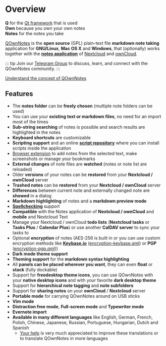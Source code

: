 # Overview

<template>
<v-carousel cycle show-arrows-on-hover>
  <v-carousel-item>
    <img src="/screenshots/screenshot.png" alt="QOwnNotes screenshot" />
    <div class="sheet">
      Edit your notes with markdown highlighting, colored tags and subfolders
    </div>
  </v-carousel-item>
  <v-carousel-item>
    <img src="/screenshots/screenshot-minimal.png" alt="Minimal view" />
    <div class="sheet">
      Minimal default user interface that can be stripped even more
    </div>
  </v-carousel-item>
  <v-carousel-item>
    <img src="/screenshots/screenshot-vertical.png" alt="Vertical view" />
    <div class="sheet">
      View your notes in a vertical markdown view by moving the panels
    </div>
  </v-carousel-item>
  <v-carousel-item>
    <img src="/screenshots/screenshot-portable-mode.png" alt="Portable mode" />
    <div class="sheet">
      Portable mode for USB sticks
    </div>
  </v-carousel-item>
  <v-carousel-item>
    <img src="/screenshots/screenshot-1col.png" alt="One column" />
    <div class="sheet">
      All panels can be placed wherever you want
    </div>
  </v-carousel-item>
  <v-carousel-item>
    <img src="/screenshots/screenshot-darkmode.png" alt="screenshot darkmode" />
    <div class="sheet">
      Dark mode
    </div>
  </v-carousel-item>
  <v-carousel-item>
    <img src="/screenshots/screenshot-distraction-free-mode.png" alt="screenshot-distraction-free-mode" />
    <div class="sheet">
      Distraction free mode
    </div>
  </v-carousel-item>
  <v-carousel-item>
    <img src="/screenshots/screenshot-encrypted-note-decrypted.png" alt="Note encryption" />
    <div class="sheet">
      Optional AES note encryption (also scriptable)
    </div>
  </v-carousel-item>
  <v-carousel-item>
    <img src="/screenshots/screenshot-encrypted-note.png" alt="Encrypted note" />
    <div class="sheet">
      Encrypted notes are still text
    </div>
  </v-carousel-item>
  <v-carousel-item>
    <img src="/screenshots/screenshot-diff.png" alt="screenshot diff" />
    <div class="sheet">
      Show the difference between notes when it was changed externally
    </div>
  </v-carousel-item>
  <v-carousel-item>
    <img src="/screenshots/screenshot-export-print.png" alt="screenshot-export-print" />
    <div class="sheet">
      Note PDF export and printing
    </div>
  </v-carousel-item>
  <v-carousel-item>
    <img src="/screenshots/screenshot-freedesktop-theme.png" alt="screenshot-freedesktop-theme" />
    <div class="sheet">
      Icons via Freedesktop theme
    </div>
  </v-carousel-item>
  <v-carousel-item>
    <img src="/screenshots/screenshot-other-workspace.png" alt="screenshot-other-workspace" />
    <div class="sheet">
      You can have different workspaces
    </div>
  </v-carousel-item>
  <v-carousel-item>
    <img src="/screenshots/screenshot-qml.png" alt="screenshot-qml" />
    <div class="sheet">
      Scriptable
    </div>
  </v-carousel-item>
  <v-carousel-item>
    <img src="/screenshots/screenshot-russian.png" alt="screenshot-russian" />
    <div class="sheet">
      Translated to many languages
    </div>
  </v-carousel-item>
  <v-carousel-item>
    <img src="/screenshots/screenshot-search-in-all-notes.png" alt="screenshot-search-in-all-notes" />
    <div class="sheet">
      Search over all notes
    </div>
  </v-carousel-item>
  <v-carousel-item>
    <img src="/screenshots/screenshot-search-in-current-note.png" alt="screenshot-search-in-current-note" />
    <div class="sheet">
      Search in the current note
    </div>
  </v-carousel-item>
  <v-carousel-item>
    <img src="/screenshots/screenshot-settings-note-folders.png" alt="screenshot-settings-note-folders" />
    <div class="sheet">
      Able to use multiple note folders
    </div>
  </v-carousel-item>
  <v-carousel-item>
    <img src="/screenshots/screenshot-todo.png" alt="screenshot-todo" />
    <div class="sheet">
      Manage your Todo lists via CalDAV
    </div>
  </v-carousel-item>
  <v-carousel-item>
    <img src="/screenshots/screenshot-trash.png" alt="screenshot-trash" />
    <div class="sheet">
      Manage trashed notes on your Nextcloud server
    </div>
  </v-carousel-item>
  <v-carousel-item>
    <img src="/screenshots/screenshot-versioning.png" alt="screenshot-versioning" />
    <div class="sheet">
      Manage your note versions on your Nextcloud server
    </div>
  </v-carousel-item>
</v-carousel>
</template>

<v-divider />

**Q** for the [Qt framework](https://www.qt.io/) that is used  
**Own** because you own your own notes  
**Notes** for the notes you take

<v-divider />

[QOwnNotes](https://www.qownnotes.org/) is the **open source** (GPL) plain-text file
**markdown note taking** application for **GNU/Linux**, **Mac OS X** and **Windows**, that
(optionally) works together with the [**notes application**](https://github.com/nextcloud/notes)
of [Nextcloud](https://nextcloud.com/) and [ownCloud](https://owncloud.org/).

::: tip
  Join our [Telegram Group](https://t.me/QOwnNotes) to discuss, learn, and connect with the QOwnNotes community.
:::

[Understand the concept of QOwnNotes](concept.md)

## Features

- The **notes folder** can be **freely chosen** (multiple note folders can be used)
- You can use your **existing text or markdown files**, no need for an import most of the times
- **Sub-string searching** of notes is possible and search results are highlighted in the notes
- **Keyboard shortcuts** are customizable
- **Scripting support** and an online [**script repository**](https://github.com/qownnotes/scripts) where you can install scripts inside the application
- [Browser extension](browser-extension.md) to add notes from the selected text, make screenshots or manage your bookmarks
- **External changes** of note files are **watched** (notes or note list are reloaded)
- Older **versions** of your notes can be **restored** from your **Nextcloud / ownCloud** server
- **Trashed notes** can be **restored** from your **Nextcloud / ownCloud** server
- **Differences** between current note and externally changed note are **showed** in a dialog
- **Markdown highlighting** of notes and a **markdown preview mode**
- [**Spellchecking**](../editor/spellchecking.md) support
- **Compatible** with the Notes application of **Nextcloud / ownCloud** and **mobile** and Nextcloud Text
- Manage your Nextcloud / ownCloud **todo lists** (**Nextcloud tasks** or **Tasks Plus** / **Calendar Plus**) or use another **CalDAV server** to sync your tasks to
- Optional **encryption** of notes (AES-256 is built in or you can use custom encryption methods like **[Keybase.io](https://keybase.io/)** ([encryption-keybase.qml](https://github.com/pbek/QOwnNotes/blob/develop/doc/scripting/encryption-keybase.qml)) or **PGP** ([encryption-pgp.qml](https://github.com/pbek/QOwnNotes/blob/develop/doc/scripting/encryption-pgp.qml)))
- **Dark mode theme support**
- **Theming support** for the **markdown syntax highlighting**
- All **panels can be placed wherever you want**,  they can even **float** or **stack** (fully dockable)
- Support for **freedesktop theme icons**, you can use QOwnNotes with your **native desktop icons** and with your favorite **dark desktop theme**
- Support for **hierarchical note tagging** and **note subfolders**
- Support for **sharing notes** on your **ownCloud** / **Nextcloud** server
- **Portable mode** for carrying QOwnNotes around on USB sticks
- **Vim mode**
- **Distraction free mode**, **Full-screen mode** and **Typewriter mode**
- **Evernote import**
- **Available in many different languages** like English, German, French, Polish, Chinese, Japanese, Russian, Portuguese, Hungarian, Dutch and Spanish
  - [Your help](../contributing/translation.md) is very much appreciated to improve these translations or to translate QOwnNotes in more languages

<style>
.sheet {
  position: absolute;
  bottom: 50px;
  background-color: rgba(0,0,0, 0.5);
  color: white;
  text-align: center;
  display: flex;
  align-items:center;
  justify-content:center;
  height: 50px;
  width: 100%;
}

.v-window__next {
  right: 0;
}

@media (max-width: 500px) {
  .v-carousel {
    height: 400px!important;
  }
}

@media (max-width: 350px) {
  .v-carousel {
    height: 250px!important;
  }
}

@media (max-width: 200px) {
  .v-carousel {
    height: 150px!important;
  }
}
</style>
